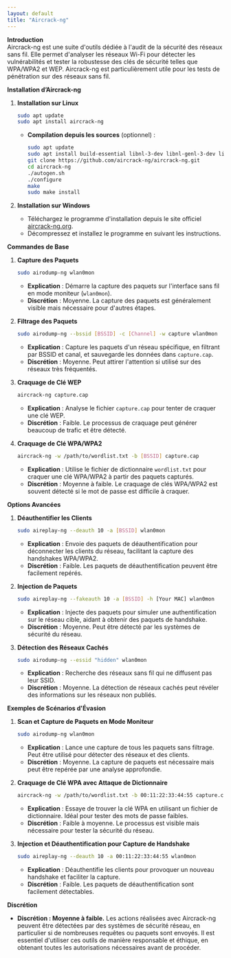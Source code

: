 ```yaml
---
layout: default
title: "Aircrack-ng"
---
```

**Introduction**\
Aircrack-ng est une suite d'outils dédiée à l'audit de la sécurité des réseaux sans fil. Elle permet d'analyser les réseaux Wi-Fi pour détecter les vulnérabilités et tester la robustesse des clés de sécurité telles que WPA/WPA2 et WEP. Aircrack-ng est particulièrement utile pour les tests de pénétration sur des réseaux sans fil.

**Installation d’Aircrack-ng**

1.  **Installation sur Linux**

    ```bash
    sudo apt update
    sudo apt install aircrack-ng
    ```

    *   **Compilation depuis les sources** (optionnel) :

        ```bash
        sudo apt update
        sudo apt install build-essential libnl-3-dev libnl-genl-3-dev libpcap-dev
        git clone https://github.com/aircrack-ng/aircrack-ng.git
        cd aircrack-ng
        ./autogen.sh
        ./configure
        make
        sudo make install
        ```
2. **Installation sur Windows**
   * Téléchargez le programme d'installation depuis le site officiel [aircrack-ng.org](https://www.aircrack-ng.org/).
   * Décompressez et installez le programme en suivant les instructions.

**Commandes de Base**

1.  **Capture des Paquets**

    ```bash
    sudo airodump-ng wlan0mon
    ```

    * **Explication** : Démarre la capture des paquets sur l'interface sans fil en mode moniteur (`wlan0mon`).
    * **Discrétion** : Moyenne. La capture des paquets est généralement visible mais nécessaire pour d'autres étapes.
2.  **Filtrage des Paquets**

    ```bash
    sudo airodump-ng --bssid [BSSID] -c [Channel] -w capture wlan0mon
    ```

    * **Explication** : Capture les paquets d'un réseau spécifique, en filtrant par BSSID et canal, et sauvegarde les données dans `capture.cap`.
    * **Discrétion** : Moyenne. Peut attirer l'attention si utilisé sur des réseaux très fréquentés.
3.  **Craquage de Clé WEP**

    ```bash
    aircrack-ng capture.cap
    ```

    * **Explication** : Analyse le fichier `capture.cap` pour tenter de craquer une clé WEP.
    * **Discrétion** : Faible. Le processus de craquage peut générer beaucoup de trafic et être détecté.
4.  **Craquage de Clé WPA/WPA2**

    ```bash
    aircrack-ng -w /path/to/wordlist.txt -b [BSSID] capture.cap
    ```

    * **Explication** : Utilise le fichier de dictionnaire `wordlist.txt` pour craquer une clé WPA/WPA2 à partir des paquets capturés.
    * **Discrétion** : Moyenne à faible. Le craquage de clés WPA/WPA2 est souvent détecté si le mot de passe est difficile à craquer.

**Options Avancées**

1.  **Déauthentifier les Clients**

    ```bash
    sudo aireplay-ng --deauth 10 -a [BSSID] wlan0mon
    ```

    * **Explication** : Envoie des paquets de déauthentification pour déconnecter les clients du réseau, facilitant la capture des handshakes WPA/WPA2.
    * **Discrétion** : Faible. Les paquets de déauthentification peuvent être facilement repérés.
2.  **Injection de Paquets**

    ```bash
    sudo aireplay-ng --fakeauth 10 -a [BSSID] -h [Your MAC] wlan0mon
    ```

    * **Explication** : Injecte des paquets pour simuler une authentification sur le réseau cible, aidant à obtenir des paquets de handshake.
    * **Discrétion** : Moyenne. Peut être détecté par les systèmes de sécurité du réseau.
3.  **Détection des Réseaux Cachés**

    ```bash
    sudo airodump-ng --essid "hidden" wlan0mon
    ```

    * **Explication** : Recherche des réseaux sans fil qui ne diffusent pas leur SSID.
    * **Discrétion** : Moyenne. La détection de réseaux cachés peut révéler des informations sur les réseaux non publiés.

**Exemples de Scénarios d'Évasion**

1.  **Scan et Capture de Paquets en Mode Moniteur**

    ```bash
    sudo airodump-ng wlan0mon
    ```

    * **Explication** : Lance une capture de tous les paquets sans filtrage. Peut être utilisé pour détecter des réseaux et des clients.
    * **Discrétion** : Moyenne. La capture de paquets est nécessaire mais peut être repérée par une analyse approfondie.
2.  **Craquage de Clé WPA avec Attaque de Dictionnaire**

    ```bash
    aircrack-ng -w /path/to/wordlist.txt -b 00:11:22:33:44:55 capture.cap
    ```

    * **Explication** : Essaye de trouver la clé WPA en utilisant un fichier de dictionnaire. Idéal pour tester des mots de passe faibles.
    * **Discrétion** : Faible à moyenne. Le processus est visible mais nécessaire pour tester la sécurité du réseau.
3.  **Injection et Déauthentification pour Capture de Handshake**

    ```bash
    sudo aireplay-ng --deauth 10 -a 00:11:22:33:44:55 wlan0mon
    ```

    * **Explication** : Déauthentifie les clients pour provoquer un nouveau handshake et faciliter la capture.
    * **Discrétion** : Faible. Les paquets de déauthentification sont facilement détectables.

**Discrétion**

* **Discrétion : Moyenne à faible.** Les actions réalisées avec Aircrack-ng peuvent être détectées par des systèmes de sécurité réseau, en particulier si de nombreuses requêtes ou paquets sont envoyés. Il est essentiel d'utiliser ces outils de manière responsable et éthique, en obtenant toutes les autorisations nécessaires avant de procéder.
